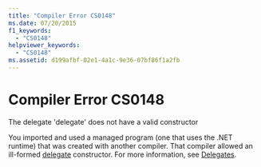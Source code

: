 ```yaml
---
title: "Compiler Error CS0148"
ms.date: 07/20/2015
f1_keywords: 
  - "CS0148"
helpviewer_keywords: 
  - "CS0148"
ms.assetid: d199afbf-02e1-4a1c-9e36-07bf86f1a2fb
---
```

# Compiler Error CS0148
The delegate 'delegate' does not have a valid constructor  
  
 You imported and used a managed program (one that uses the .NET runtime) that was created with another compiler. That compiler allowed an ill-formed [delegate](../language-reference/builtin-types/reference-types.md) constructor. For more information, see [Delegates](../programming-guide/delegates/index.md).
